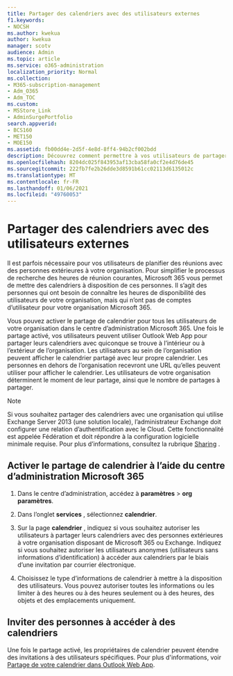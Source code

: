 ```yaml
---
title: Partager des calendriers avec des utilisateurs externes
f1.keywords:
- NOCSH
ms.author: kwekua
author: kwekua
manager: scotv
audience: Admin
ms.topic: article
ms.service: o365-administration
localization_priority: Normal
ms.collection:
- M365-subscription-management
- Adm_O365
- Adm_TOC
ms.custom:
- MSStore_Link
- AdminSurgePortfolio
search.appverid:
- BCS160
- MET150
- MOE150
ms.assetid: fb00dd4e-2d5f-4e8d-8ff4-94b2cf002bdd
description: Découvrez comment permettre à vos utilisateurs de partager leurs calendriers avec des utilisateurs externes pour des réunions et des rendez-vous.
ms.openlocfilehash: 8204dc025f843953af13cba58fa0cf2e4d76de45
ms.sourcegitcommit: 222fb7fe2b26dde3d8591b61cc02113d6135012c
ms.translationtype: MT
ms.contentlocale: fr-FR
ms.lasthandoff: 01/06/2021
ms.locfileid: "49760053"
---
```

# <a name="share-calendars-with-external-users"></a>Partager des calendriers avec des utilisateurs externes

Il est parfois nécessaire pour vos utilisateurs de planifier des réunions avec des personnes extérieures à votre organisation. Pour simplifier le processus de recherche des heures de réunion courantes, Microsoft 365 vous permet de mettre des calendriers à disposition de ces personnes. Il s’agit des personnes qui ont besoin de connaître les heures de disponibilité des utilisateurs de votre organisation, mais qui n’ont pas de comptes d’utilisateur pour votre organisation Microsoft 365.

Vous pouvez activer le partage de calendrier pour tous les utilisateurs de votre organisation dans le centre d’administration Microsoft 365. Une fois le partage activé, vos utilisateurs peuvent utiliser Outlook Web App pour partager leurs calendriers avec quiconque se trouve à l’intérieur ou à l’extérieur de l’organisation. Les utilisateurs au sein de l’organisation peuvent afficher le calendrier partagé avec leur propre calendrier. Les personnes en dehors de l’organisation recevront une URL qu’elles peuvent utiliser pour afficher le calendrier. Les utilisateurs de votre organisation déterminent le moment de leur partage, ainsi que le nombre de partages à partager.

> [!NOTE]
> Si vous souhaitez partager des calendriers avec une organisation qui utilise Exchange Server 2013 (une solution locale), l’administrateur Exchange doit configurer une relation d’authentification avec le Cloud. Cette fonctionnalité est appelée Fédération et doit répondre à la configuration logicielle minimale requise. Pour plus d’informations, consultez la rubrique [Sharing](https://technet.microsoft.com/library/dd638083%28v=exchg.150%29.aspx) .
  
## <a name="enable-calendar-sharing-using-the-microsoft-365-admin-center"></a>Activer le partage de calendrier à l’aide du centre d’administration Microsoft 365

1. Dans le centre d’administration, accédez à **paramètres** \> **org paramètres**.

2. Dans l’onglet **services** , sélectionnez **calendrier**.
  
3. Sur la page **calendrier** , indiquez si vous souhaitez autoriser les utilisateurs à partager leurs calendriers avec des personnes extérieures à votre organisation disposant de Microsoft 365 ou Exchange. Indiquez si vous souhaitez autoriser les utilisateurs anonymes (utilisateurs sans informations d’identification) à accéder aux calendriers par le biais d’une invitation par courrier électronique.

4. Choisissez le type d’informations de calendrier à mettre à la disposition des utilisateurs. Vous pouvez autoriser toutes les informations ou les limiter à des heures ou à des heures seulement ou à des heures, des objets et des emplacements uniquement.

## <a name="invite-people-to-access-calendars"></a>Inviter des personnes à accéder à des calendriers

Une fois le partage activé, les propriétaires de calendrier peuvent étendre des invitations à des utilisateurs spécifiques. Pour plus d'informations, voir [Partage de votre calendrier dans Outlook Web App](https://support.microsoft.com/office/7ecef8ae-139c-40d9-bae2-a23977ee58d5).